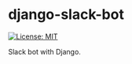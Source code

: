 # django-slack-bot

[![License: MIT](https://img.shields.io/badge/License-MIT-yellow.svg)](https://opensource.org/licenses/MIT)

Slack bot with Django.

